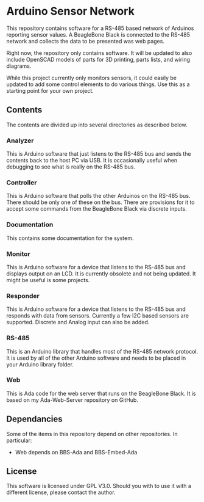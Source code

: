 # Arduino Sensor Network
This repository contains software for a RS-485 based network of Arduinos reporting sensor
values.  A BeagleBone Black is connected to the RS-485 network and collects the data to
be presented was web pages.

Right now, the repository only contains software.  It will be updated to also include
OpenSCAD models of parts for 3D printing, parts lists, and wiring diagrams.

While this project currently only monitors sensors, it could easily be updated to add some
control elements to do various things.  Use this as a starting point for your own project.

## Contents
The contents are divided up into several directories as described below.

### Analyzer
This is Arduino software that just listens to the RS-485 bus and sends the contents back
to the host PC via USB.  It is occasionally useful when debugging to see what is really
on the RS-485 bus.

### Controller
This is Arduino software that polls the other Arduinos on the RS-485 bus.  There should be
only one of these on the bus.  There are provisions for it to accept some commands from
the BeagleBone Black via discrete inputs.

### Documentation
This contains some documentation for the system.

### Monitor
This is Arduino software for a device that listens to the RS-485 bus and displays output
on an LCD.  It is currently obsolete and not being updated.  It might be useful is some
projects.

### Responder
This is Arduino software for a device that listens to the RS-485 bus and responds with data
from sensors.  Currently a few I2C based sensors are supported.  Discrete and Analog input
can also be added.

### RS-485
This is an Arduino library that handles most of the RS-485 network protocol.  It is used
by all of the other Arduino software and needs to be placed in your Arduino library folder.

### Web
This is Ada code for the web server that runs on the BeagleBone Black.  It is based on my
Ada-Web-Server repository on GitHub.

## Dependancies
Some of the items in this repository depend on other repositories.  In particular:
* Web depends on BBS-Ada and BBS-Embed-Ada

## License
This software is licensed under GPL V3.0.  Should you with to use it with a different
license, please contact the author.
